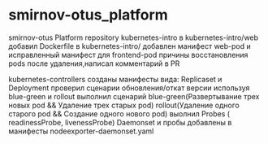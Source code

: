 # smirnov-otus_platform
smirnov-otus Platform repository
kubernetes-intro
в kubernetes-intro/web добавил Dockerfile 
в kubernetes-intro/ добавлен манифест web-pod и исправленный манифест для frontend-pod
причины восстановления pods после удаления,написал комментарий в PR

kubernetes-controllers
созданы манифесты вида: Replicaset и Deployment
проверил сценарии обновления/откат версии используя blue-green и rollout
выполнил сценарий blue-green(Развертывание трех новых pod && Удаление трех старых pod)
                  rollout(Удаление одного старого pod && Создание одного нового pod)
выолнил Probes ( readinessProbe, livenessProbe) Daemonset и пробы добавлены в манифесты
nodeexporter-daemonset.yaml